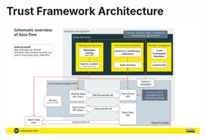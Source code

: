 # Trust Framework Architecture
![Trust Framework Architecture Diagram ](assets/ib1_trust_framework_architecture.svg)
<!--stackedit_data:
eyJoaXN0b3J5IjpbLTIwMjAxMjM1NzddfQ==
-->
